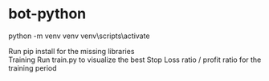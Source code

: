 # bot-python
python -m venv venv
venv\scripts\activate

Run pip install for the missing libraries <br/>
Training 
    Run train.py to visualize the best Stop Loss ratio / profit ratio for the training period<br/>



